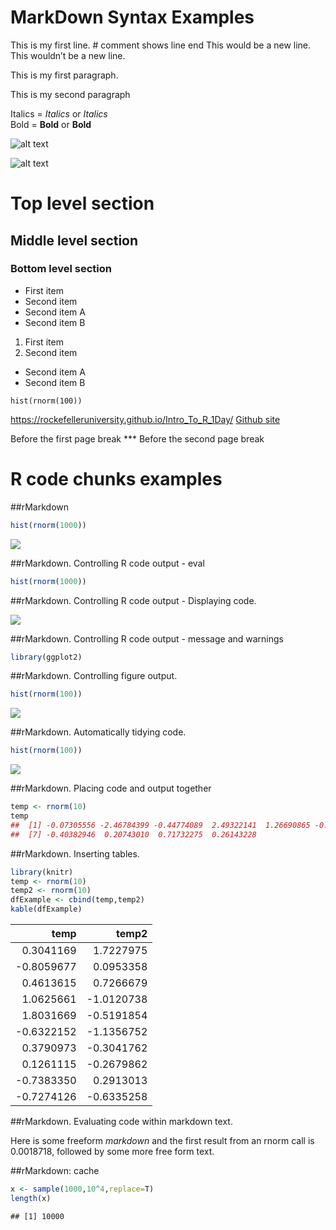 MarkDown Syntax Examples
========================

This is my first line. \# comment shows line end This would be a new
line. This wouldn’t be a new line.

This is my first paragraph.

This is my second paragraph

Italics = *Italics* or *Italics*  
Bold = **Bold** or **Bold**

![alt text](../imgs/baseR.png)

![alt
text](https://github.com/RockefellerUniversity/RU_reproducibleR/tree/master/r_course/presentations/slides/imgs/baseR.png)

Top level section
=================

Middle level section
--------------------

### Bottom level section

-   First item
-   Second item
-   Second item A
-   Second item B

1.  First item
2.  Second item

-   Second item A
-   Second item B

<!-- -->

    hist(rnorm(100))

<a href="https://rockefelleruniversity.github.io/Intro_To_R_1Day/" class="uri">https://rockefelleruniversity.github.io/Intro_To_R_1Day/</a>
[Github site](https://rockefelleruniversity.github.io/Intro_To_R_1Day/)

Before the first page break \*\*\* Before the second page break

R code chunks examples
======================

\#\#rMarkdown

``` r
hist(rnorm(1000))
```

![](markdownExampleDefaultStyles_files/figure-markdown_github/unnamed-chunk-29-1.png)

\#\#rMarkdown. Controlling R code output - eval

``` r
hist(rnorm(1000))
```

\#\#rMarkdown. Controlling R code output - Displaying code.

![](markdownExampleDefaultStyles_files/figure-markdown_github/unnamed-chunk-31-1.png)

\#\#rMarkdown. Controlling R code output - message and warnings

``` r
library(ggplot2)
```

\#\#rMarkdown. Controlling figure output.

``` r
hist(rnorm(100))
```

![](markdownExampleDefaultStyles_files/figure-markdown_github/unnamed-chunk-33-1.png)

\#\#rMarkdown. Automatically tidying code.

``` r
hist(rnorm(100))
```

![](markdownExampleDefaultStyles_files/figure-markdown_github/unnamed-chunk-34-1.png)

\#\#rMarkdown. Placing code and output together

``` r
temp <- rnorm(10)
temp
##  [1] -0.07305556 -2.46784399 -0.44774089  2.49322141  1.26690865 -0.94555871
##  [7] -0.40382946  0.20743010  0.71732275  0.26143228
```

\#\#rMarkdown. Inserting tables.

``` r
library(knitr)
temp <- rnorm(10)
temp2 <- rnorm(10)
dfExample <- cbind(temp,temp2)
kable(dfExample)
```

|        temp|       temp2|
|-----------:|-----------:|
|   0.3041169|   1.7227975|
|  -0.8059677|   0.0953358|
|   0.4613615|   0.7266679|
|   1.0625661|  -1.0120738|
|   1.8031669|  -0.5191854|
|  -0.6322152|  -1.1356752|
|   0.3790973|  -0.3041762|
|   0.1261115|  -0.2679862|
|  -0.7383350|   0.2913013|
|  -0.7274126|  -0.6335258|

\#\#rMarkdown. Evaluating code within markdown text.

Here is some freeform *markdown* and the first result from an rnorm call
is 0.0018718, followed by some more free form text.

\#\#rMarkdown: cache

``` r
x <- sample(1000,10^4,replace=T)
length(x)
```

    ## [1] 10000
